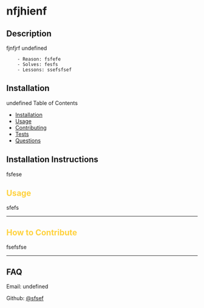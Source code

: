 
# nfjhienf
## Description
fjnfjrf
  undefined

        - Reason: fsfefe
        - Solves: fesfs
        - Lessons: ssefsfsef

## Installation 
undefined
<span>Table of Contents</span>

  - [Installation](#installation-instructions)
  - [Usage](#usage)
  - [Contributing](#how-to-contribute)
  - [Tests](#tests)
  - [Questions](#questions)

  ## <span>Installation Instructions</span>

  fsfese


  ## <span style="color:#FFD23F">Usage</span>

  sfefs

  ---
  ## <span style="color:#FFD23F">How to Contribute</span>

  fsefsfse

  ---
  ## <span>FAQ</span>

  Email: undefined

  Github: [@sfsef](https://www.github.com/sfsef)

  
